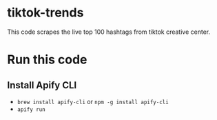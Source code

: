 # tiktok-trends
This code scrapes the live top 100 hashtags from tiktok creative center.

# Run this code

## Install Apify CLI

- `brew install apify-cli` or `npm -g install apify-cli`
- `apify run`
